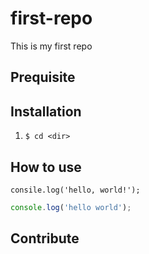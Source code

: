 # first-repo
This is my first repo


## Prequisite


## Installation

1. `$ cd <dir>`

## How to use

`consile.log('hello, world!');`

```javascript
console.log('hello world');
```
## Contribute
